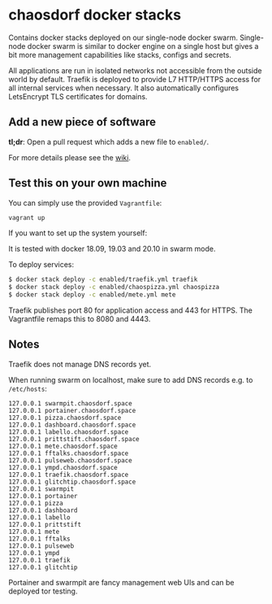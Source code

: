 # chaosdorf docker stacks

Contains docker stacks deployed on our single-node docker swarm.
Single-node docker swarm is similar to docker engine on a single host
but gives a bit more management capabilities like stacks, configs and secrets.

All applications are run in isolated networks not accessible from the outside world by default.
Traefik is deployed to provide L7 HTTP/HTTPS access for all internal services when necessary.
It also automatically configures LetsEncrypt TLS certificates for domains.

## Add a new piece of software

**tl;dr**: Open a pull request which adds a new file to `enabled/`.

For more details please see the [wiki](https://wiki.chaosdorf.de/Software#HowTo).

## Test this on your own machine

You can simply use the provided `Vagrantfile`:

```bash
vagrant up
```

If you want to set up the system yourself:

It is tested with docker 18.09, 19.03 and 20.10 in swarm mode.

To deploy services:

```bash
$ docker stack deploy -c enabled/traefik.yml traefik
$ docker stack deploy -c enabled/chaospizza.yml chaospizza
$ docker stack deploy -c enabled/mete.yml mete
```

Traefik publishes port 80 for application access and 443 for HTTPS.
The Vagrantfile remaps this to 8080 and 4443.

## Notes

Traefik does not manage DNS records yet.

When running swarm on localhost, make sure to add DNS records e.g. to `/etc/hosts`:

```
127.0.0.1 swarmpit.chaosdorf.space
127.0.0.1 portainer.chaosdorf.space
127.0.0.1 pizza.chaosdorf.space
127.0.0.1 dashboard.chaosdorf.space
127.0.0.1 labello.chaosdorf.space
127.0.0.1 prittstift.chaosdorf.space
127.0.0.1 mete.chaosdorf.space
127.0.0.1 fftalks.chaosdorf.space
127.0.0.1 pulseweb.chaosdorf.space
127.0.0.1 ympd.chaosdorf.space
127.0.0.1 traefik.chaosdorf.space
127.0.0.1 glitchtip.chaosdorf.space
127.0.0.1 swarmpit
127.0.0.1 portainer
127.0.0.1 pizza
127.0.0.1 dashboard
127.0.0.1 labello
127.0.0.1 prittstift
127.0.0.1 mete
127.0.0.1 fftalks
127.0.0.1 pulseweb
127.0.0.1 ympd
127.0.0.1 traefik
127.0.0.1 glitchtip
```

Portainer and swarmpit are fancy management web UIs and can be deployed tor testing.
